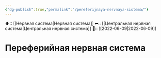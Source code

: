 ```yaml
---
{"dg-publish":true,"permalink":"/pereferijnaya-nervnaya-sistema/"}
---
```



⬆:: [[Нервная система\|Нервная система]]
⬅:: [[Центральная нервная система\|Центральная нервная система]]
📅:: [[2022-06-09\|2022-06-09]]

# Переферийная нервная система
